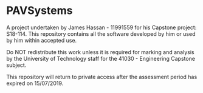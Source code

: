 # PAVSystems
A project undertaken by James Hassan - 11991559 for his Capstone project: S18-114. This repository contains all the software developed by him or used by him within accepted use.

Do NOT redistribute this work unless it is required for marking and analysis by the University of Technology staff for the 41030 - Engineering Capstone subject.

This repository will return to private access after the assessment period has expired on 15/07/2019.
